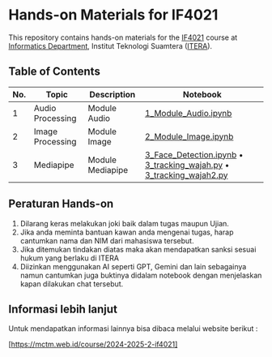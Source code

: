 # Hands-on Materials for IF4021

This repository contains hands-on materials for the [IF4021](https://mctm.web.id/course/if4021) course at [Informatics Department](https://if.itera.ac.id), Institut Teknologi Suamtera ([ITERA](https://itera.ac.id)).


## Table of Contents
| No. | Topic            | Description                  | Notebook                                                                                                                           |
| --- | ---------------- | ---------------------------- | ---------------------------------------------------------------------------------------------------------------------------------- |
| 1   | Audio Processing | Module Audio                 | [1_Module_Audio.ipynb](https://github.com/informatika-itera/if4021-handson/blob/main/1_Module_Audio.ipynb)                               |
| 2   | Image Processing | Module Image                | [2_Module_Image.ipynb](https://github.com/informatika-itera/if4021-handson/blob/main/2_working_with_image.ipynb)                               |
| 3   | Mediapipe  | Module Mediapipe                | [3_Face_Detection.ipynb](https://github.com/informatika-itera/if4021-handson/blob/main/3_face_detection.ipynb) • [3_tracking_wajah.py](https://github.com/informatika-itera/if4021-handson/blob/main/3_tracking_wajah.py) • [3_tracking_wajah2.py](https://github.com/informatika-itera/if4021-handson/blob/main/3_tracking_wajah2.py) |

## Peraturan Hands-on

1. Dilarang keras melakukan joki baik dalam tugas maupun Ujian.
2. Jika anda meminta bantuan kawan anda mengenai tugas, harap cantumkan nama dan NIM dari mahasiswa tersebut.
3. Jika ditemukan tindakan diatas maka akan mendapatkan sanksi sesuai hukum yang berlaku di ITERA
4. Diizinkan menggunakan AI seperti GPT, Gemini dan lain sebagainya namun cantumkan juga buktinya didalam notebook dengan menjelaskan kapan dilakukan chat tersebut.

## Informasi lebih lanjut

Untuk mendapatkan informasi lainnya bisa dibaca melalui website berikut :

[https://mctm.web.id/course/2024-2025-2-if4021]